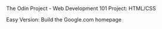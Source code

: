 The Odin Project - Web Development 101
Project: HTML/CSS

Easy Version: Build the Google.com homepage
